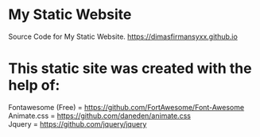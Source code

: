 # My Static Website

Source Code for My Static Website. https://dimasfirmansyxx.github.io

# This static site was created with the help of:
Fontawesome (Free) = https://github.com/FortAwesome/Font-Awesome <br>
Animate.css = https://github.com/daneden/animate.css <br>
Jquery = https://github.com/jquery/jquery
